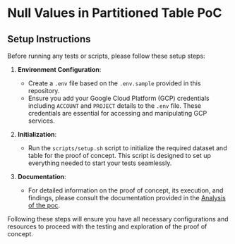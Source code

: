 # Null Values in Partitioned Table PoC

## Setup Instructions

Before running any tests or scripts, please follow these setup steps:

1. **Environment Configuration**:
   - Create a `.env` file based on the `.env.sample` provided in this repository.
   - Ensure you add your Google Cloud Platform (GCP) credentials including `ACCOUNT` and `PROJECT` details to the `.env` file. These credentials are essential for accessing and manipulating GCP services.

2. **Initialization**:
   - Run the `scripts/setup.sh` script to initialize the required dataset and table for the proof of concept. This script is designed to set up everything needed to start your tests seamlessly.

3. **Documentation**:
   - For detailed information on the proof of concept, its execution, and findings, please consult the documentation provided in the [Analysis of the poc](DOCUMENTATION.md).

Following these steps will ensure you have all necessary configurations and resources to proceed with the testing and exploration of the proof of concept.
